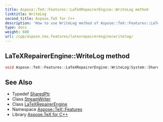 ```yaml
---
title: Aspose::TeX::Features::LaTeXRepairerEngine::WriteLog method
linktitle: WriteLog
second_title: Aspose.TeX for C++
description: 'How to use WriteLog method of Aspose::TeX::Features::LaTeXRepairerEngine class in C++.'
type: docs
weight: 600
url: /cpp/aspose.tex.features/latexrepairerengine/writelog/
---
```

## LaTeXRepairerEngine::WriteLog method




```cpp
void Aspose::TeX::Features::LaTeXRepairerEngine::WriteLog(System::SharedPtr<System::IO::StreamWriter> logWriter)
```

## See Also

* Typedef [SharedPtr](../../../system/sharedptr/)
* Class [StreamWriter](../../../system.io/streamwriter/)
* Class [LaTeXRepairerEngine](../)
* Namespace [Aspose::TeX::Features](../../)
* Library [Aspose.TeX for C++](../../../)

